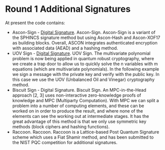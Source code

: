 # Round 1 Additional Signatures

At present the code contains:

* Ascon-Sign - [Digital Signature](https://asecuritysite.com/pqc/ascon_sign). Ascon-Sign. Ascon-Sign is a variant of the SPHINCS signature method but using Ascon-Hash and Ascon-XOF17 as building blocks. Overall, ASCON integrates authenticated encryption with associated data (AEAD) and a hashing method.
* UOV Sign - [Digital Signature](). UOV Sign. The multivariate polynomial problem is now being applied in quantum robust cryptography, where we create a trap door to allow us to quickly solve the n variables with m equations (which are multivariate polynomials). In the following example we sign a message with the private key and verify with the public key. In this case we use the UOV (Unbalanced Oil and Vinegar) cryptography method.
* Biscuit Sign - Digital Signature. Biscuit Sign. An MPC-in-the-Head approach [2, 3] uses non-interactive zero-knowledge proofs of knowledge and MPC (Multiparty Computation). With MPC we can split a problem into a number of computing elements, and these can be worked on in order to produce the result, and where none of the elements can see the working out at intermediate stages. It has the great advantage of this method is that we only use symmetric key methods (block ciphers and hashing functions).
* Raccoon. Raccoon. Raccoon is a Lattice-based Post Quantum Signature scheme which uses a Fiat Shamir method, and has been submitted to the NIST PQC competition for additional signatures.

